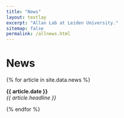```yaml
---
title: "News"
layout: textlay
excerpt: "Allan Lab at Leiden University."
sitemap: false
permalink: /allnews.html
---
```


# News

{% for article in site.data.news %}
<p><b>{{ article.date }}</b> <br>
<em>{{ article.headline }}</em></p>
{% endfor %}
